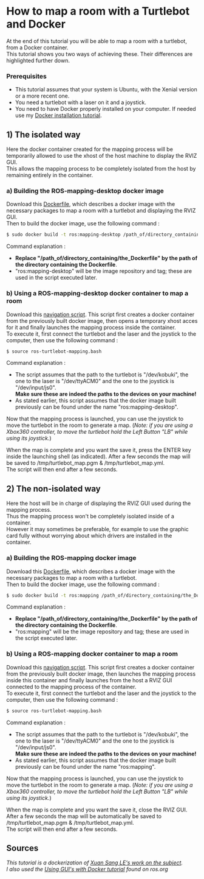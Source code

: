 # How to map a room with a Turtlebot and Docker
 At the end of this tutorial you will be able to map a room with a turtlebot, from a Docker container.     
 This tutorial shows you two ways of achieving these. Their differences are highlighted further down.

### Prerequisites
- This tutorial assumes that your system is Ubuntu, with the Xenial version or a more recent one.
- You need a turtlebot with a laser on it and a joystick.
- You need to have Docker properly installed on your computer. If needed use my [Docker installation tutorial](https://github.com/CARMinesDouai/PhaROS2/tree/master/Docker%20Installation).

## 1) The isolated way
Here the docker container created for the mapping process will be temporarily allowed to use the xhost of the host machine to display the RVIZ GUI.    
This allows the mapping process to be completely isolated from the host by remaining entirely in the container.

### a) Building the ROS-mapping-desktop docker image
Download this [Dockerfile](https://github.com/CARMinesDouai/PhaROS2/blob/master/ROS-Mapping/IsolatedOption/Dockerfile), which describes a docker image with the necessary packages to map a room with a turtlebot and displaying the RVIZ GUI.  
Then to build the docker image, use the following command :
```bash
$ sudo docker build -t ros:mapping-desktop /path_of/directory_containing/the_Dockerfile
```
Command explanation :
- **Replace "/path_of/directory_containing/the_Dockerfile" by the path of the directory containing the Dockerfile**.
- "ros:mapping-desktop" will be the image repository and tag; these are used in the script executed later.

### b) Using a ROS-mapping-desktop docker container to map a room
Download this [navigation script](https://github.com/CARMinesDouai/PhaROS2/blob/master/ROS-Mapping/IsolatedOption/ros-turtlebot-mapping.bash). This script first creates a docker container from the previously built docker image, then opens a temporary xhost acces for it and finally launches the mapping process inside the container.   
To execute it, first connect the turtlebot and the laser and the joystick to the computer, then use the following command :
```bash
$ source ros-turtlebot-mapping.bash
```
Command explanation :
- The script assumes that the path to the turtlebot is "/dev/kobuki", the one to the laser is "/dev/ttyACM0" and the one to the joystick is "/dev/input/js0".   
**Make sure these are indeed the paths to the devices on your machine!**
- As stated earlier, this script assumes that the docker image built previously can be found under the name "ros:mapping-desktop".

Now that the mapping process is launched, you can use the joystick to move the turtlebot in the room to generate a map.
(*Note: if you are using a Xbox360 controller, to move the turtlebot hold the Left Button "LB" while using its joystick.*)   

When the map is complete and you want the save it, press the ENTER key inside the launching shell (as indicated). After a few seconds the map will be saved to /tmp/turtlebot_map.pgm & /tmp/turtlebot_map.yml.    
The script will then end after a few seconds.

## 2) The non-isolated way
Here the host will be in charge of displaying the RVIZ GUI used during the mapping process.    
Thus the mapping process won't be completely isolated inside of a container.    
However it may sometimes be preferable, for example to use the graphic card fully without worrying about which drivers are installed in the container.

### a) Building the ROS-mapping docker image
Download this [Dockerfile](https://github.com/CARMinesDouai/PhaROS2/blob/master/ROS-Mapping/BetterPerformancesOption/Dockerfile), which describes a docker image with the necessary packages to map a room with a turtlebot.  
Then to build the docker image, use the following command :
```bash
$ sudo docker build -t ros:mapping /path_of/directory_containing/the_Dockerfile
```
Command explanation :
- **Replace "/path_of/directory_containing/the_Dockerfile" by the path of the directory containing the Dockerfile**.
- "ros:mapping" will be the image repository and tag; these are used in the script executed later.

### b) Using a ROS-mapping docker container to map a room
Download this [navigation script](https://github.com/CARMinesDouai/PhaROS2/blob/master/ROS-Mapping/BetterPerformancesOption/ros-turtlebot-mapping.bash). This script first creates a docker container from the previously built docker image, then launches the mapping process inside this container and finally launches from the host a RVIZ GUI connected to the mapping process of the container.   
To execute it, first connect the turtlebot and the laser and the joystick to the computer, then use the following command :
```bash
$ source ros-turtlebot-mapping.bash
```
Command explanation :
- The script assumes that the path to the turtlebot is "/dev/kobuki", the one to the laser is "/dev/ttyACM0" and the one to the joystick is "/dev/input/js0".   
**Make sure these are indeed the paths to the devices on your machine!**
- As stated earlier, this script assumes that the docker image built previously can be found under the name "ros:mapping".

Now that the mapping process is launched, you can use the joystick to move the turtlebot in the room to generate a map.
(*Note: if you are using a Xbox360 controller, to move the turtlebot hold the Left Button "LB" while using its joystick.*)   

When the map is complete and you want the save it, close the RVIZ GUI. After a few seconds the map will be automatically be saved to /tmp/turtlebot_map.pgm & /tmp/turtlebot_map.yml.    
The script will then end after a few seconds.

## Sources
*This tutorial is a dockerization of [Xuan Sang LE's work on the subject](https://blog.lxsang.me/r:id:14).    
I also used the [Using GUI's with Docker tutorial](https://wiki.ros.org/docker/Tutorials/GUI#The_ssh_way) found on ros.org*
